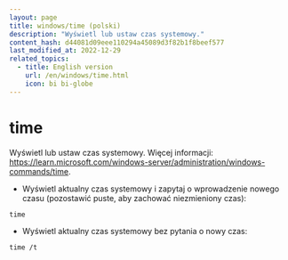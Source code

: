 ```yaml
---
layout: page
title: windows/time (polski)
description: "Wyświetl lub ustaw czas systemowy."
content_hash: d44081d09eee110294a45089d3f82b1f8beef577
last_modified_at: 2022-12-29
related_topics:
  - title: English version
    url: /en/windows/time.html
    icon: bi bi-globe
---
```

# time

Wyświetl lub ustaw czas systemowy.
Więcej informacji: <https://learn.microsoft.com/windows-server/administration/windows-commands/time>.

- Wyświetl aktualny czas systemowy i zapytaj o wprowadzenie nowego czasu (pozostawić puste, aby zachować niezmieniony czas):

`time`

- Wyświetl aktualny czas systemowy bez pytania o nowy czas:

`time /t`
